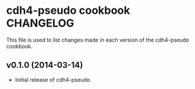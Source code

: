 # cdh4-pseudo cookbook CHANGELOG
This file is used to list changes made in each version of the cdh4-pseudo cookbook.

## v0.1.0 (2014-03-14)
- Initial release of cdh4-pseudo

